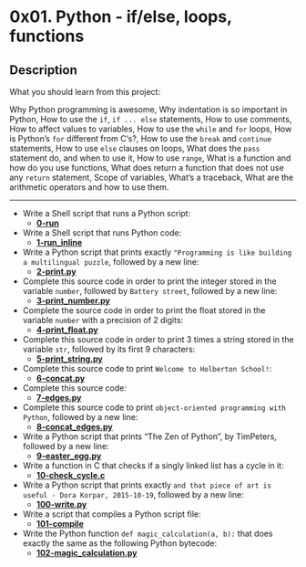 # 0x01. Python - if/else, loops, functions
## Description
What you should learn from this project:

Why Python programming is awesome, Why indentation is so important in Python, How to use the `if`, `if ... else` statements, How to use comments, How to affect values to variables, How to use the `while` and `for` loops, How is Python’s `for` different from C‘s?, How to use the `break` and `continue` statements, How to use `else` clauses on loops, What does the `pass` statement do, and when to use it, How to use `range`, What is a function and how do you use functions, What does return a function that does not use any `return` statement, Scope of variables, What’s a traceback, What are the arithmetic operators and how to use them.

<hr>

* Write a Shell script that runs a Python script:
    * **[0-run](https://github.com/Samuel-IG16/alx-higher_level_programming/blob/master/0x00-python-hello_world/0-run)**
* Write a Shell script that runs Python code:
    * **[1-run_inline](https://github.com/Samuel-IG16/alx-higher_level_programming/blob/master/0x00-python-hello_world/1-run_inline)**
* Write a Python script that prints exactly `"Programming is like building a multilingual puzzle`, followed by a new line:
    * **[2-print.py](https://github.com/Samuel-IG16/alx-higher_level_programming/blob/master/0x00-python-hello_world/2-print.py)**
* Complete this source code in order to print the integer stored in the variable `number`, followed by `Battery street`, followed by a new line:
    * **[3-print_number.py](https://github.com/Samuel-IG16/alx-higher_level_programming/blob/master/0x00-python-hello_world/3-print_number.py)**
* Complete the source code in order to print the float stored in the variable `number` with a precision of 2 digits:
    * **[4-print_float.py](https://github.com/Samuel-IG16/alx-higher_level_programming/blob/master/0x00-python-hello_world/4-print_float.py)**
* Complete this source code in order to print 3 times a string stored in the variable `str`, followed by its first 9 characters:
    * **[5-print_string.py](https://github.com/Samuel-IG16/alx-higher_level_programming/blob/master/0x00-python-hello_world/5-print_string.py)**
* Complete this source code to print `Welcome to Holberton School!`:
    * **[6-concat.py](https://github.com/Samuel-IG16/alx-higher_level_programming/blob/master/0x00-python-hello_world/6-concat.py)**
* Complete this source code:
    * **[7-edges.py](https://github.com/Samuel-IG16/alx-higher_level_programming/blob/master/0x00-python-hello_world/7-edges.py)**
* Complete this source code to print `object-oriented programming with Python`, followed by a new line:
    * **[8-concat_edges.py](https://github.com/Samuel-IG16/alx-higher_level_programming/blob/master/0x00-python-hello_world/8-concat_edges.py)**
* Write a Python script that prints “The Zen of Python”, by TimPeters, followed by a new line:
    * **[9-easter_egg.py](https://github.com/Samuel-IG16/alx-higher_level_programming/blob/master/0x00-python-hello_world/9-easter_egg.py)**
* Write a function in C that checks if a singly linked list has a cycle in it:
    * **[10-check_cycle.c](https://github.com/Samuel-IG16/alx-higher_level_programming/blob/master/0x00-python-hello_world/10-check_cycle.c)**
* Write a Python script that prints exactly `and that piece of art is useful - Dora Korpar, 2015-10-19`, followed by a new line:
    * **[100-write.py](https://github.com/Samuel-IG16/alx-higher_level_programming/blob/master/0x00-python-hello_world/100-write.py)**
* Write a script that compiles a Python script file:
    * **[101-compile](https://github.com/Samuel-IG16/alx-higher_level_programming/blob/master/0x00-python-hello_world/101-compile)**
* Write the Python function `def magic_calculation(a, b):` that does exactly the same as the following Python bytecode:
    * **[102-magic_calculation.py](https://github.com/Samuel-IG16/alx-higher_level_programming/blob/master/0x00-python-hello_world/102-magic_calculation.py)**
